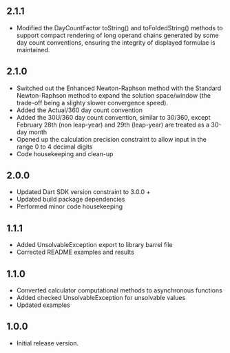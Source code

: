 ## 2.1.1
- Modified the DayCountFactor toString() and toFoldedString() methods to support 
compact rendering of long operand chains generated by some day count conventions,
ensuring the integrity of displayed formulae is maintained.

## 2.1.0
- Switched out the Enhanced Newton-Raphson method with the Standard Newton-Raphson
  method to expand the solution space/window (the trade-off being a slighty slower 
  convergence speed).
- Added the Actual/360 day count convention
- Added the 30U/360 day count convention, similar to 30/360, except February
  28th (non leap-year) and 29th (leap-year) are treated as a 30-day month
- Opened up the calculation precision constraint to allow input in the
  range 0 to 4 decimal digits
- Code housekeeping and clean-up

## 2.0.0
- Updated Dart SDK version constraint to 3.0.0 +
- Updated build package dependencies
- Performed minor code housekeeping

## 1.1.1
- Added UnsolvableException export to library barrel file
- Corrected README examples and results

## 1.1.0

- Converted calculator computational methods to asynchronous functions
- Added checked UnsolvableException for unsolvable values
- Updated examples

## 1.0.0

- Initial release version.
